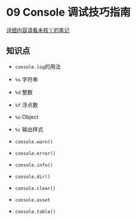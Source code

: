 # 09 Console 调试技巧指南

[详细内容请看未枝丫的笔记](https://github.com/soyaine/JavaScript30/tree/master/09%20-%20Dev%20Tools%20Domination)

## 知识点

* `console.log`的用法
 * `%s` 字符串
 * `%d` 整数
 * `%f` 浮点数
 * `%o` Object
 * `%c` 输出样式

* `console.warn()`
* `console.error()`
* `console.info()`
* `console.dir()`
* `console.clear()`
* `console.asset`
* `console.table()`